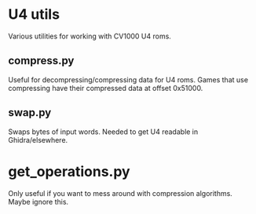 # U4 utils

Various utilities for working with CV1000 U4 roms.

## compress.py

Useful for decompressing/compressing data for U4 roms.
Games that use compressing have their compressed data at offset 0x51000.

## swap.py

Swaps bytes of input words. Needed to get U4 readable in Ghidra/elsewhere.

# get_operations.py

Only useful if you want to mess around with compression algorithms. Maybe ignore this.